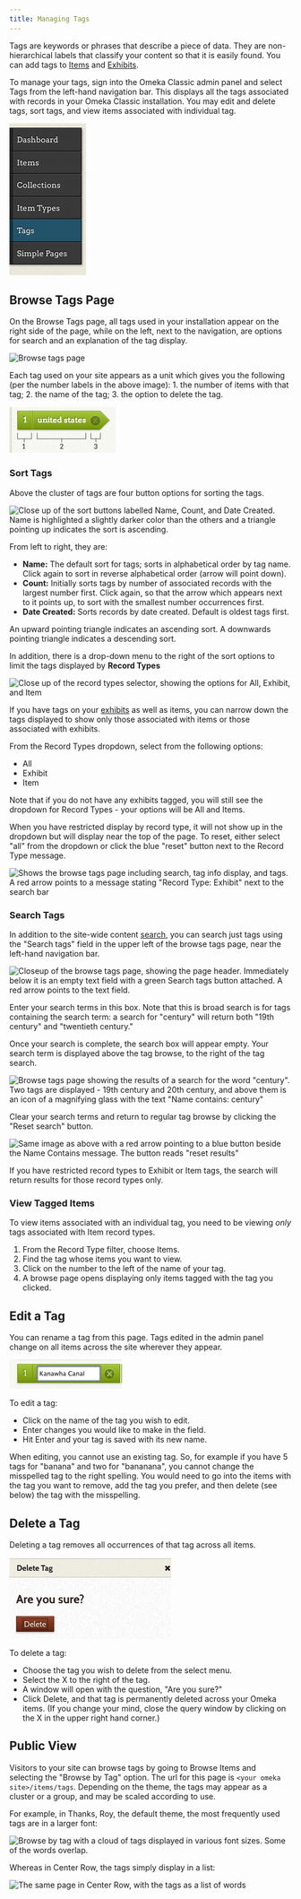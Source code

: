 ```yaml
---
title: Managing Tags
---
```


Tags are keywords or phrases that describe a piece of data. They are non-hierarchical labels that classify your content so that it is easily found. You can add tags to [Items](Items) and [Exhibits](../Plugins/ExhibitBuilder).

To manage your tags, sign into the Omeka Classic admin panel and select Tags from the left-hand navigation bar. This displays all the tags associated with records in your Omeka Classic installation. You may edit and delete tags, sort tags, and view items associated with individual tag.

![Tags in left nav](/doc_files/Tagsnav.png)

Browse Tags Page
---------------
On the Browse Tags page, all tags used in your installation appear on the right side of the page, while on the left, next to the navigation, are options for search and an explanation of the tag display.

![Browse tags page](/doc_files/tags.png)

Each tag used on your site appears as a unit which gives you the following (per the number labels in the above image): 1. the number of items with that tag; 2. the name of the tag; 3. the option to delete the tag.

![A tag labeled with sections labelled with 1, 2, and 3.](/doc_files/Tagsample.png)

### Sort Tags
Above the cluster of tags are four button options for sorting the tags. 

![Close up of the sort buttons labelled Name, Count, and Date Created. Name is highlighted a slightly darker color than the others and a triangle pointing up indicates the sort is ascending.](/doc_files/tags-sort.png)

From left to right, they are:

- **Name:** The default sort for tags; sorts in alphabetical order by tag name. Click again to sort in reverse alphabetical order (arrow will point down).
- **Count:** Initially sorts tags by number of associated records with the largest number first. Click again, so that the arrow which appears next to it points up, to sort with the smallest number occurrences first. 
- **Date Created:** Sorts records by date created. Default is oldest tags first.

An upward pointing triangle indicates an ascending sort. A downwards pointing triangle indicates a descending sort. 

In addition, there is a drop-down menu to the right of the sort options to limit the tags displayed by **Record Types**

![Close up of the record types selector, showing the options for All, Exhibit, and Item](/doc_files/tags-recordtypes.png)

If you have tags on your [exhibits](../Plugins/ExhibitBuilder) as well as items, you can narrow down the tags displayed to show only those associated with items or those associated with exhibits.

From the Record Types dropdown, select from the following options:   
- All
- Exhibit
- Item

Note that if you do not have any exhibits tagged, you will still see the dropdown for Record Types - your options will be All and Items.

When you have restricted display by record type, it will not show up in the dropdown but will display near the top of the page. To reset, either select "all" from the dropdown or click the blue "reset" button next to the Record Type message.

![Shows the browse tags page including search, tag info display, and tags. A red arrow points to a message stating "Record Type: Exhibit" next to the search bar](/doc_files/tagsrecorddisplay.png)

### Search Tags
In addition to the site-wide content [search]( ), you can search just tags using the "Search tags" field in the upper left of the browse tags page, near the left-hand navigation bar.

![Closeup of the browse tags page, showing the page header. Immediately below it is an empty text field with a green Search tags button attached. A red arrow points to the text field.](/doc_files/tagsearchbox.png)

Enter your search terms in this box. Note that this is broad search is for tags containing the search term: a search for "century" will return both "19th century" and "twentieth century."

Once your search is complete, the search box will appear empty. Your search term is displayed above the tag browse, to the right of the tag search. 

![Browse tags page showing the results of a search for the word "century". Two tags are displayed - 19th century and 20th century, and above them is an icon of a magnifying glass with the text "Name contains: century"](/doc_files/tagsearchresults.png)

Clear your search terms and return to regular tag browse by clicking the "Reset search" button. 

![Same image as above with a red arrow pointing to a blue button beside the Name Contains message. The button reads "reset results"](/doc_files/tagsearchreset.png)

If you have restricted record types to Exhibit or Item tags, the search will return results for those record types only. 

### View Tagged Items
To view items associated with an individual tag, you need to be viewing *only* tags associated with Item record types. 

1. From the Record Type filter, choose Items.
2. Find the tag whose items you want to view.
2. Click on the number to the left of the name of your tag.
3. A browse page opens displaying only items tagged with the tag you clicked.

## Edit a Tag 
You can rename a tag from this page. Tags edited in the admin panel change on all items across the site wherever they appear.

![Tagedit.png](/doc_files/Tagedit.png)

To edit a tag:

-   Click on the name of the tag you wish to edit.
-   Enter changes you would like to make in the field.
-   Hit Enter and your tag is saved with its new name.

When editing, you cannot use an existing tag. So, for example if you have 5 tags for "banana" and two for "bananana", you cannot change the misspelled tag to the right spelling. You would need to go into the items with the tag you want to remove, add the tag you prefer, and then delete (see below) the tag with the misspelling.

Delete a Tag 
-----------------------------------------------------------------
Deleting a tag removes all occurrences of that tag across all items.

![Tagdelete.png](/doc_files/Tagdelete.png)

To delete a tag:

-   Choose the tag you wish to delete from the select menu.
-   Select the X to the right of the tag.
-   A window will open with the question, "Are you sure?" 
-   Click Delete, and that tag is permanently deleted across your Omeka items. (If you change your mind, close the query window by clicking on the X in the upper right hand corner.)

Public View
--------------------
Visitors to your site can browse tags by going to Browse Items and selecting the "Browse by Tag" option. The url for this page is `<your omeka site>/items/tags`. Depending on the theme, the tags may appear as a cluster or a group, and may be scaled according to use.

For example, in Thanks, Roy, the default theme, the most frequently used tags are in a larger font:

![Browse by tag with a cloud of tags displayed in various font sizes. Some of the words overlap.](/doc_files/browsetagsP-default.png)

Whereas in Center Row, the tags simply display in a list:

![The same page in Center Row, with the tags as a list of words](/doc_files/browsetagsP-center.png)
